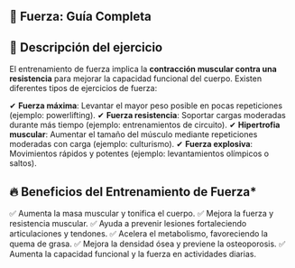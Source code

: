 ## 💪 Fuerza: Guía Completa


## 📌 Descripción del ejercicio

El entrenamiento de fuerza implica la **contracción muscular contra una resistencia** para mejorar la capacidad funcional del cuerpo. Existen diferentes tipos de ejercicios de fuerza:

✔ **Fuerza máxima**: Levantar el mayor peso posible en pocas repeticiones (ejemplo: powerlifting).
 ✔ **Fuerza resistencia**: Soportar cargas moderadas durante más tiempo (ejemplo: entrenamientos de circuito).
 ✔ **Hipertrofia muscular**: Aumentar el tamaño del músculo mediante repeticiones moderadas con carga (ejemplo: culturismo).
 ✔ **Fuerza explosiva**: Movimientos rápidos y potentes (ejemplo: levantamientos olímpicos o saltos).

## 🔥 Beneficios del Entrenamiento de Fuerza*

✅ Aumenta la masa muscular y tonifica el cuerpo.
 ✅ Mejora la fuerza y resistencia muscular.
 ✅ Ayuda a prevenir lesiones fortaleciendo articulaciones y tendones.
 ✅ Acelera el metabolismo, favoreciendo la quema de grasa.
 ✅ Mejora la densidad ósea y previene la osteoporosis.
 ✅ Aumenta la capacidad funcional y la fuerza en actividades diarias.